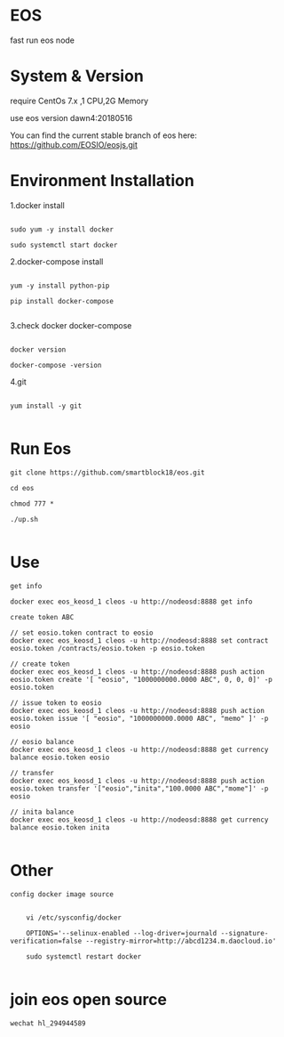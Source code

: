# EOS
 
 fast run eos node

# System & Version

 require CentOs 7.x ,1 CPU,2G Memory

 use eos version dawn4:20180516
 
 You can find the current stable branch of eos here: https://github.com/EOSIO/eosjs.git

# Environment Installation

1.docker install

```

sudo yum -y install docker

sudo systemctl start docker

```
	
2.docker-compose install

```

yum -y install python-pip

pip install docker-compose
	
```
	
3.check docker docker-compose

```

docker version

docker-compose -version

```

4.git

```

yum install -y git
	
```

# Run Eos

```
git clone https://github.com/smartblock18/eos.git

cd eos

chmod 777 *

./up.sh
	
```

# Use

```
get info
	
docker exec eos_keosd_1 cleos -u http://nodeosd:8888 get info
		
create token ABC
	
// set eosio.token contract to eosio
docker exec eos_keosd_1 cleos -u http://nodeosd:8888 set contract eosio.token /contracts/eosio.token -p eosio.token
	
// create token 
docker exec eos_keosd_1 cleos -u http://nodeosd:8888 push action eosio.token create '[ "eosio", "1000000000.0000 ABC", 0, 0, 0]' -p eosio.token
	
// issue token to eosio
docker exec eos_keosd_1 cleos -u http://nodeosd:8888 push action eosio.token issue '[ "eosio", "1000000000.0000 ABC", "memo" ]' -p eosio
	
// eosio balance
docker exec eos_keosd_1 cleos -u http://nodeosd:8888 get currency balance eosio.token eosio
	
// transfer
docker exec eos_keosd_1 cleos -u http://nodeosd:8888 push action eosio.token transfer '["eosio","inita","100.0000 ABC","mome"]' -p eosio
	
// inita balance
docker exec eos_keosd_1 cleos -u http://nodeosd:8888 get currency balance eosio.token inita
		
```

# Other


	config docker image source 

```
	
	vi /etc/sysconfig/docker
	
	OPTIONS='--selinux-enabled --log-driver=journald --signature-verification=false --registry-mirror=http://abcd1234.m.daocloud.io'
	
	sudo systemctl restart docker
	
```
	
# join eos open source 

	wechat hl_294944589
